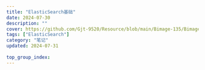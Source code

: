 ```yaml
---
title: "ElasticSearch基础"
date: 2024-07-30
description: ""
cover: https://github.com/Gjt-9520/Resource/blob/main/Bimage-135/Bimage88.jpg?raw=true
tags: ["ElasticSearch"]
category: "笔记"
updated: 2024-07-31
  
top_group_index: 
---
```


